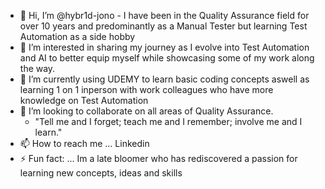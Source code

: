 - 👋 Hi, I’m @hybr1d-jono - I have been in the Quality Assurance field for over 10 years and predominantly as a Manual Tester but learning Test Automation as a side hobby 
- 👀 I’m interested in sharing my journey as I evolve into Test Automation and AI to better equip myself while showcasing some of my work along the way.
- 🌱 I’m currently using UDEMY to learn basic coding concepts aswell as learning 1 on 1 inperson with work colleagues who have more knowledge on Test Automation
- 💞️ I’m looking to collaborate on all areas of Quality Assurance.
  -  "Tell me and I forget; teach me and I remember; involve me and I learn." 
- 📫 How to reach me ... Linkedin
- ⚡ Fun fact: ... Im a late bloomer who has rediscovered a passion for learning new concepts, ideas and skills 

<!---
hybr1d-jono/hybr1d-jono is a ✨ special ✨ repository because its `README.md` (this file) appears on your GitHub profile.
You can click the Preview link to take a look at your changes.
--->
